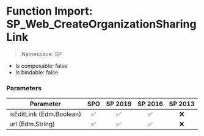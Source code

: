 # Function Import: SP_Web_CreateOrganizationSharingLink

> Namespace: SP

- Is composable: false
- Is bindable: false

### Parameters

Parameter | SPO | SP 2019 | SP 2016 | SP 2013
----------|:---:|:-------:|:-------:|:-------:
isEditLink (Edm.Boolean) | ✅ | ✅ | ✅ | ❌
url (Edm.String) | ✅ | ✅ | ✅ | ❌